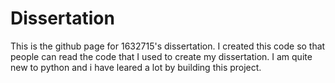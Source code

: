 # Dissertation

This is the github page for 1632715's dissertation. 
I  created this code so that people can read the code that I used to create my dissertation. I am quite new to python and i have leared a lot by building this project. 

